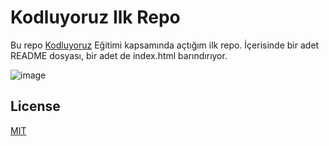# Kodluyoruz Ilk Repo

Bu repo [Kodluyoruz](https://www.kodluyoruz.org) Eğitimi kapsamında açtığım ilk repo. İçerisinde bir adet README dosyası, bir adet de index.html barındırıyor.

![image](https://user-images.githubusercontent.com/62032779/176672154-cc0fd3ef-927d-48f8-aded-befd3b6872ae.png)

## License

[MIT](https://choosealicense.com/licenses/mit/)
